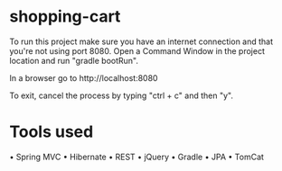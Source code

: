 # shopping-cart
To run this project make sure you have an internet connection and that you're not using port 8080. Open a Command Window in the project location and run "gradle bootRun".

In a browser go to http://localhost:8080

To exit, cancel the process by typing "ctrl + c" and then "y".

# Tools used
• Spring MVC
• Hibernate
• REST
• jQuery
• Gradle
• JPA
• TomCat
